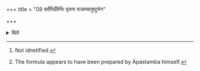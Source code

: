 +++
title = "09 सर्वेभिर्देवेभिः पृतना यजाम्यानुष्टुभेन"

+++

<details><summary>थिते</summary>

9. In the opinion of some ritualists[^1] the sacrificer should take the fourth (stride) with sarvebhirdevebhiḥ pr̥tanāḥ...[^2]  

[^1]: Not idnetified.   

[^2]: The formula appears to have been prepared by Āpastamba himself.  
</details>

